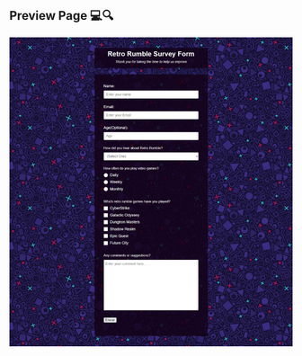 ## Preview Page 💻🔍

![Page Preview](https://github.com/JpMunhozOliveira/JpMunhozOliveira/blob/main/resources/images/freeCodeCamp/ResponsiveWebDesign/SurveyForm.jpeg)
